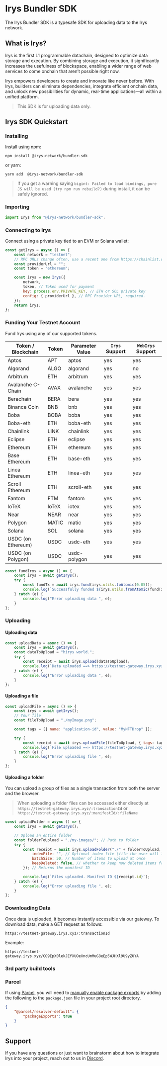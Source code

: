 # Irys Bundler SDK

The Irys Bundler SDK is a typesafe SDK for uploading data to the Irys network. 

## What is Irys?

Irys is the first L1 programmable datachain, designed to optimize data storage and execution. By combining storage and execution, it significantly increases the usefulness of blockspace, enabling a wider range of web services to come onchain that aren’t possible right now.

Irys empowers developers to create and innovate like never before. With Irys, builders can eliminate dependencies, integrate efficient onchain data, and unlock new possibilities for dynamic, real-time applications—all within a unified platform.

> This SDK is for uploading data only. 

## Irys SDK Quickstart

### Installing

Install using npm:

```console
npm install @irys-network/bundler-sdk
```

or yarn:

```console
yarn add  @irys-network/bundler-sdk
```


>If you get a warning saying `bigint: Failed to load bindings, pure JS will be used (try npm run rebuild?)` during install, it can be safely ignored. 

### Importing

```js
import Irys from "@irys-network/bundler-sdk";
```

### Connecting to Irys

Connect using a private key tied to an EVM or Solana wallet:

```js
const getIrys = async () => {
	const network = "testnet";
	// RPC URLs change often, use a recent one from https://chainlist.org/
	const providerUrl = "";
	const token = "ethereum";

	const irys = new Irys({
		network,
		token, // Token used for payment
		key: process.env.PRIVATE_KEY, // ETH or SOL private key
		config: { providerUrl }, // RPC Provider URL, required.
	});
	return irys;
};
```

### Funding Your Testnet Account

Fund Irys using any of our supported tokens.

| Token / Blockchain | Token | Parameter Value | `Irys` Support | `WebIrys` Support |
| ------------------ | ----- | --------------- | -------------- | ----------------- |
| Aptos              | APT   | aptos           | yes            | yes               |
| Algorand           | ALGO  | algorand        | yes            | no                |
| Arbitrum           | ETH   | arbitrum        | yes            | yes               |
| Avalanche C-Chain  | AVAX  | avalanche       | yes            | yes               |
| Berachain          | BERA  | bera            | yes            | yes               |
| Binance Coin       | BNB   | bnb             | yes            | yes               |
| Boba               | BOBA  | boba            | yes            | yes               |
| Boba-eth           | ETH   | boba-eth        | yes            | yes               |
| Chainlink          | LINK  | chainlink       | yes            | yes               |
| Eclipse            | ETH   | eclipse         | yes            | yes               |
| Ethereum           | ETH   | ethereum        | yes            | yes               |
| Base Ethereum      | ETH   | base-eth        | yes            | yes               |
| Linea Ethereum     | ETH   | linea-eth       | yes            | yes               |
| Scroll Ethereum    | ETH   | scroll-eth      | yes            | yes               |
| Fantom             | FTM   | fantom          | yes            | yes               |
| IoTeX              | IoTeX | iotex           | yes            | yes               |
| Near               | NEAR  | near            | yes            | yes               |
| Polygon            | MATIC | matic           | yes            | yes               |
| Solana             | SOL   | solana          | yes            | yes               |
| USDC (on Ethereum) | USDC  | usdc-eth        | yes            | yes               |
| USDC (on Polygon)  | USDC  | usdc-polygon    | yes            | yes               |


```js
const fundIrys = async () => {
	const irys = await getIrys();
	try {
		const fundTx = await irys.fund(irys.utils.toAtomic(0.05));
		console.log(`Successfully funded ${irys.utils.fromAtomic(fundTx.quantity)} ${irys.token}`);
	} catch (e) {
		console.log("Error uploading data ", e);
	}
};
```

### Uploading

#### Uploading data

```js
const uploadData = async () => {
	const irys = await getIrys();
	const dataToUpload = "hirys world.";
	try {
		const receipt = await irys.upload(dataToUpload);
		console.log(`Data uploaded ==> https://testnet-gateway.irys.xyz/${receipt.id}`);
	} catch (e) {
		console.log("Error uploading data ", e);
	}
};
```

#### Uploading a file

```js
const uploadFile = async () => {
	const irys = await getIrys();
	// Your file
	const fileToUpload = "./myImage.png";

	const tags = [{ name: "application-id", value: "MyNFTDrop" }];

	try {
		const receipt = await irys.uploadFile(fileToUpload, { tags: tags });
		console.log(`File uploaded ==> https://testnet-gateway.irys.xyz/${receipt.id}`);
	} catch (e) {
		console.log("Error uploading file ", e);
	}
};
```

#### Uploading a folder

You can upload a group of files as a single transaction from both the server and the browser.

> When uploading a folder files can be accessed either directly at
`https://testnet-gateway.irys.xyz/:transactionId` or `https://testnet-gateway.irys.xyz/:manifestId/:fileName`


```js
const uploadFolder = async () => {
	const irys = await getIrys();

	// Upload an entire folder
	const folderToUpload = "./my-images/"; // Path to folder
	try {
		const receipt = await irys.uploadFolder("./" + folderToUpload, {
			indexFile: "", // Optional index file (file the user will load when accessing the manifest)
			batchSize: 50, // Number of items to upload at once
			keepDeleted: false, // whether to keep now deleted items from previous uploads
		}); // Returns the manifest ID

		console.log(`Files uploaded. Manifest ID ${receipt.id}`);
	} catch (e) {
		console.log("Error uploading file ", e);
	}
};
```

### Downloading Data

Once data is uploaded, it becomes instantly accessible via our gateway. To download data, make a GET request as follows:

`https://testnet-gateway.irys.xyz/:transactionId`

Example:

`https://testnet-gateway.irys.xyz/CO9EpX0lekJEfXUOeXncUmMuG8eEp5WJHXl9U9yZUYA`

### 3rd party build tools

### Parcel

If using [Parcel](https://parceljs.org/), you will need to [manually enable package exports](https://parceljs.org/features/dependency-resolution/#package-exports) by adding the following to the `package.json` file in your project root directory.

```json
{
	"@parcel/resolver-default": {
		"packageExports": true
	}
}
```

## Support

If you have any questions or just want to brainstorm about how to integrate Irys into your project, reach out to us in [Discord](https://discord.gg/irys).
